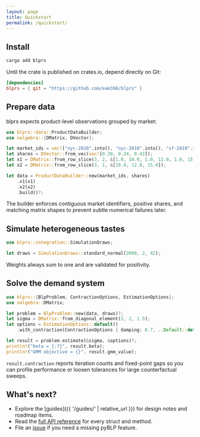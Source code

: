 ```yaml
---
layout: page
title: Quickstart
permalink: /quickstart/
---
```


## Install

```sh
cargo add blprs
```

Until the crate is published on crates.io, depend directly on Git:

```toml
[dependencies]
blprs = { git = "https://github.com/eam398/blprs" }
```

## Prepare data

blprs expects product-level observations grouped by market:

```rust
use blprs::data::ProductDataBuilder;
use nalgebra::{DMatrix, DVector};

let market_ids = vec!["nyc-2010".into(), "nyc-2010".into(), "sf-2010".into()];
let shares = DVector::from_vec(vec![0.30, 0.24, 0.42]);
let x1 = DMatrix::from_row_slice(3, 2, &[1.0, 10.0, 1.0, 12.0, 1.0, 15.0]);
let x2 = DMatrix::from_row_slice(3, 1, &[10.0, 12.0, 15.0]);

let data = ProductDataBuilder::new(market_ids, shares)
    .x1(x1)
    .x2(x2)
    .build()?;
```

The builder enforces contiguous market identifiers, positive shares, and matching
matrix shapes to prevent subtle numerical failures later.

## Simulate heterogeneous tastes

```rust
use blprs::integration::SimulationDraws;

let draws = SimulationDraws::standard_normal(2000, 2, 42);
```

Weights always sum to one and are validated for positivity.

## Solve the demand system

```rust
use blprs::{BlpProblem, ContractionOptions, EstimationOptions};
use nalgebra::DMatrix;

let problem = BlpProblem::new(data, draws)?;
let sigma = DMatrix::from_diagonal_element(2, 2, 1.5);
let options = EstimationOptions::default()
    .with_contraction(ContractionOptions { damping: 0.7, ..Default::default() });

let result = problem.estimate(&sigma, &options)?;
println!("beta = {:?}", result.beta);
println!("GMM objective = {}", result.gmm_value);
```

`result.contraction` reports iteration counts and fixed-point gaps so you can
profile performance or loosen tolerances for large counterfactual sweeps.

## What's next?

- Explore the [guides]({{ '/guides/' | relative_url }}) for design notes and roadmap items.
- Read the [full API reference](https://docs.rs/blprs) for every struct and method.
- File an [issue](https://github.com/eam398/blprs/issues) if you need a missing
  pyBLP feature.


